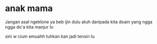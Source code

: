 # anak mama 

Jangan asal ngeklone ya beb ijin dulu atuh
daripada kita doain yang ngga ngga
do'a kita manjur lo

sini w cium 
emuahh
tuhkan kan jadi tensin lu
